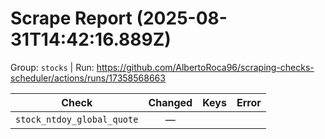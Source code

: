# Scrape Report (2025-08-31T14:42:16.889Z)

Group: `stocks`  |  Run: https://github.com/AlbertoRoca96/scraping-checks-scheduler/actions/runs/17358568663

| Check | Changed | Keys | Error |
|---|:---:|:--|:--|
| `stock_ntdoy_global_quote` | — |  |  |
